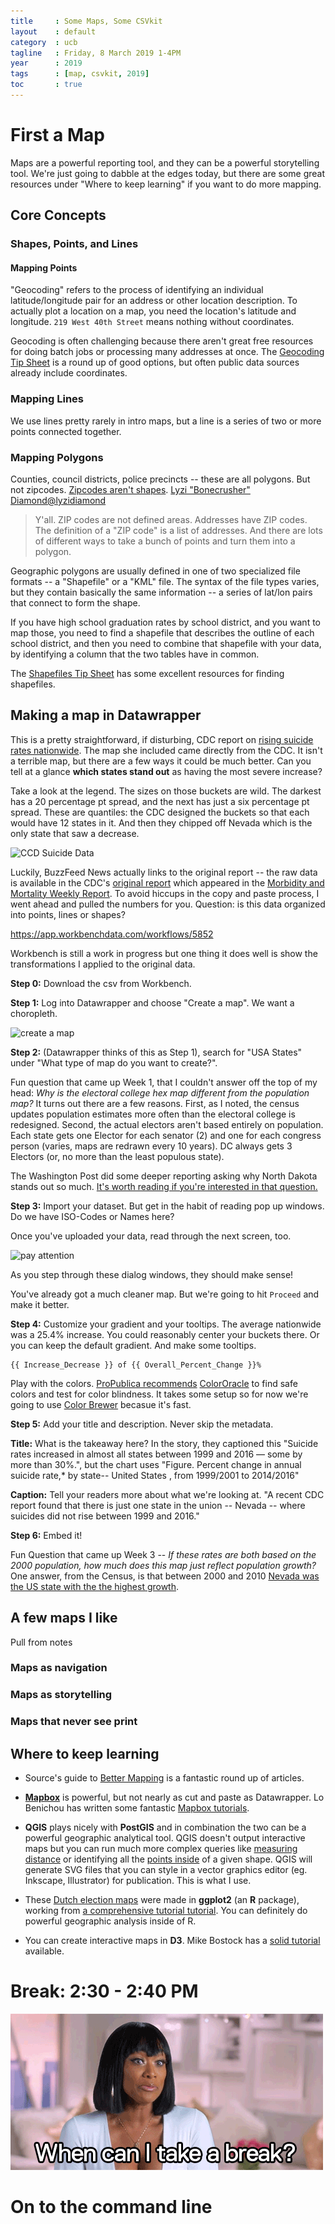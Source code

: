```yaml
---
title     : Some Maps, Some CSVkit
layout    : default
category  : ucb
tagline   : Friday, 8 March 2019 1-4PM
year      : 2019
tags      : [map, csvkit, 2019]
toc       : true
---
```


# First a Map

Maps are a powerful reporting tool, and they can be a powerful storytelling tool. We're just going to dabble at the edges today, but there are some great resources under "Where to keep learning" if you want to do more mapping.

## Core Concepts

### Shapes, Points, and Lines

#### Mapping Points
"Geocoding" refers to the process of identifying an individual latitude/longitude pair for an address or other location description. To actually plot a location on a map, you need the location's latitude and longitude. `219 West 40th Street` means nothing without coordinates.

Geocoding is often challenging because there aren't great free resources for doing batch jobs or processing many addresses at once. The [Geocoding Tip Sheet](https://github.com/amandabee/workshops/wiki/Tip-Sheet:-Geocoding) is a round up of good options, but often public data sources already include coordinates.

### Mapping Lines
We use lines pretty rarely in intro maps, but a line is  a series of two or more points connected together.

### Mapping Polygons
Counties, council districts, police precincts -- these are all polygons. But not zipcodes. [Zipcodes aren't shapes](https://github.com/iandees/wtf-zipcodes).
[Lyzi "Bonecrusher" Diamond@lyzidiamond](https://twitter.com/lyzidiamond/status/1071627800967139328)
> Y'all. ZIP codes are not defined areas. Addresses have ZIP codes. The definition of a "ZIP code" is a list of addresses. And there are lots of different ways to take a bunch of points and turn them into a polygon.

Geographic polygons are usually defined in one of two specialized file formats -- a "Shapefile" or a "KML" file. The syntax of the file types varies, but they contain basically the same information -- a series of lat/lon pairs that connect to form the shape.

If you have high school graduation rates by school district, and you want to map those, you need to find a shapefile that describes the outline of each school district, and then you need to combine that shapefile with your data, by identifying a column that the two tables have in common.

The [Shapefiles Tip Sheet](https://github.com/amandabee/workshops/wiki/Tip-Sheet:-Shapefiles) has some excellent resources for finding shapefiles.

## Making a map in Datawrapper

This is a pretty straightforward, if disturbing, CDC report on [rising suicide rates nationwide](https://www.buzzfeed.com/carolinekee/suicide-rates-increase-us-2016-all-states). The map she included came directly from the CDC. It isn't a terrible map, but there are a few ways it could be much better. Can you tell at a glance **which states stand out** as having the most severe increase?

Take a look at the legend. The sizes on those buckets are wild. The darkest has a 20 percentage pt spread, and the next has just a six percentage pt spread. These are quantiles: the CDC designed the buckets so that each would have 12 states in it. And then they chipped off Nevada which is the only state that saw a decrease.


![CCD Suicide Data](buzzfeed_cdc_map.jpeg)

Luckily, BuzzFeed News actually links to the original report -- the raw data is available in the CDC's [original report](https://www.cdc.gov/vitalsigns/suicide/infographic.html#graphic1) which appeared in the [Morbidity and Mortality Weekly Report](https://www.cdc.gov/mmwr/index.html). To avoid hiccups in the copy and paste process, I went ahead and pulled the numbers for you. Question: is this data organized into points, lines or shapes?

<https://app.workbenchdata.com/workflows/5852>

Workbench is still a work in progress but one thing it does well is show the transformations I applied to the original data.

**Step 0:** Download the csv from Workbench.

**Step 1:** Log into Datawrapper and choose "Create a map". We want a choropleth.

![create a map](mapping_datawrapper.png)

**Step 2:** (Datawrapper thinks of this as Step 1), search for "USA States" under "What type of map do you want to create?".

Fun question that came up Week 1, that I couldn't answer off the top of my head: *Why is the electoral college hex map different from the population map?* It turns out there are a few reasons. First, as I noted, the census updates population estimates more often than the electoral college is redesigned. Second, the actual electors aren't based entirely on population. Each state gets one Elector for each senator (2) and one for each congress person (varies, maps are redrawn every 10 years). DC always gets 3 Electors (or, no more than the least populous state).

The Washington Post did some deeper reporting asking why North Dakota stands out so much.  [It's worth reading if you're interested in that question.](https://www.washingtonpost.com/news/to-your-health/wp/2018/06/07/u-s-suicide-rates-rise-sharply-across-the-country-new-report-shows/)

**Step 3:** Import your dataset. But get in the habit of reading pop up windows. Do we have ISO-Codes or Names here?

Once you've uploaded your data, read through the next screen, too.

![pay attention](mapping_exercise_columns.png)

As you step through these dialog windows, they should make sense!

You've already got a much cleaner map. But we're going to hit `Proceed` and make it better.

**Step 4:** Customize your gradient and your tooltips. The average nationwide was a 25.4% increase. You could reasonably center your buckets there. Or you can keep the default gradient. And make some tooltips.

```
{{ Increase_Decrease }} of {{ Overall_Percent_Change }}%
```

Play with the colors. [ProPublica recommends](https://github.com/propublica/guides/blob/master/news-apps.md#colors) [ColorOracle](http://colororacle.org/) to find safe colors and test for color blindness. It takes some setup so for now we're going to use [Color Brewer](http://colorbrewer2.org/) becasue it's fast.    

**Step 5:** Add your title and description. Never skip the metadata.

**Title:** What is the takeaway here? In the story, they captioned this "Suicide rates increased in almost all states between 1999 and 2016 — some by more than 30%.", but the chart uses "Figure. Percent change in annual suicide rate,* by state-- United States , from 1999/2001 to 2014/2016"

**Caption:** Tell your readers more about what we're looking at. "A recent CDC report found that there is just one state in the union -- Nevada -- where suicides did  not rise between 1999 and 2016."

**Step 6:** Embed it!

Fun Question that came up Week 3 -- *If these rates are both based on the 2000 population, how much does this map just reflect population growth?* One answer, from the Census, is that between 2000 and 2010 [Nevada was the US state with the the highest growth](https://www.census.gov/newsroom/blogs/random-samplings/2011/03/population-distribution-and-change-2000-to-2010.html).



## A few maps I like

Pull from notes

### Maps as navigation

### Maps as storytelling

### Maps that never see print

## Where to keep learning

* Source's guide to [Better Mapping](https://source.opennews.org/guides/better-mapping/) is a fantastic round up of articles.

* **[Mapbox](https://www.mapbox.com/)** is powerful, but not nearly as cut and paste as Datawrapper. Lo Benichou has written some fantastic [Mapbox tutorials](https://www.mapbox.com/help/tutorials/).

* **QGIS** plays nicely with **PostGIS** and in combination the two can be a powerful geographic analytical tool. QGIS doesn't output interactive maps but you can run much more complex queries like [measuring distance](https://postgis.net/docs/ST_Distance.html) or identifying all the [points inside](https://postgis.net/docs/ST_Within.html) of a given shape. QGIS will generate SVG files that you can style in a vector graphics editor (eg. Inkscape, Illustrator) for publication. This is what I use.

* These [Dutch election maps](https://multimedia.tijd.be/2018/verkiezingen2018/) were made in **ggplot2** (an **R** package), working from [a comprehensive tutorial tutorial](https://timogrossenbacher.ch/2016/12/beautiful-thematic-maps-with-ggplot2-only/#more-intuitive-legend). You can definitely do powerful geographic analysis inside of R.

* You can create interactive maps in **D3**. Mike Bostock has a [solid tutorial](https://medium.com/@mbostock/command-line-cartography-part-1-897aa8f8ca2c) available.


# Break: 2:30 - 2:40 PM

![Break Time](/assets/imgs/break.gif)

# On to the command line
